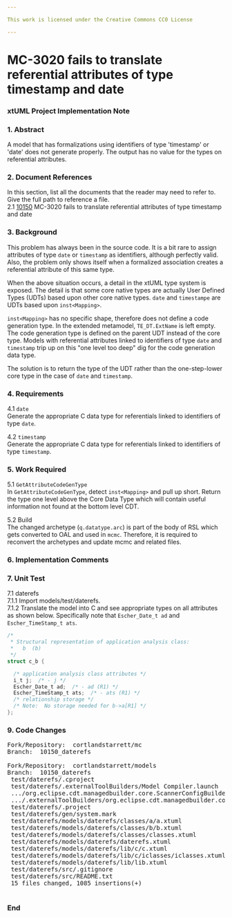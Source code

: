 ```yaml
---

This work is licensed under the Creative Commons CC0 License

---
```


# MC-3020 fails to translate referential attributes of type timestamp and date  
### xtUML Project Implementation Note

### 1. Abstract

A model that has formalizations using identifiers of type 'timestamp'
or 'date' does not generate properly.  The output has no value for the
types on referential attributes.

### 2. Document References

In this section, list all the documents that the reader may need to refer to.
Give the full path to reference a file.  
<a id="2.1"></a>2.1 [10150](https://support.onefact.net/issues/10150) MC-3020 fails to translate referential attributes of type timestamp and date  

### 3. Background

This problem has always been in the source code.  It is a bit rare to assign
attributes of type `date` or `timestamp` as identifiers, although perfectly
valid.  Also, the problem only shows itself when a formalized association
creates a referential attribute of this same type.

When the above situation occurs, a detail in the xtUML type system is exposed.
The detail is that some core native types are actually User Defined Types
(UDTs) based upon other core native types.  `date` and `timestampe` are UDTs
based upon `inst<Mapping>`.

`inst<Mapping>` has no specific shape, therefore does not define a code
generation type.  In the extended metamodel, `TE_DT.ExtName` is left empty.
The code generation type is defined on the parent UDT instead of the core
type.  Models with referential attributes linked to identifiers of type
`date` and `timestamp` trip up on this "one level too deep" dig for the
code generation data type.

The solution is to return the type of the UDT rather than the one-step-lower
core type in the case of `date` and `timestamp`.

### 4. Requirements

4.1 `date`  
Generate the appropriate C data type for referentials linked to identifiers
of type `date`.  

4.2 `timestamp`  
Generate the appropriate C data type for referentials linked to identifiers
of type `timestamp`.  

### 5. Work Required

5.1 `GetAttributeCodeGenType`  
In `GetAttributeCodeGenType`, detect `inst<Mapping>` and pull up short.
Return the type one level above the Core Data Type which will contain
useful information not found at the bottom level CDT.

5.2 Build  
The changed archetype (`q.datatype.arc`) is part of the body of RSL which
gets converted to OAL and used in `mcmc`.  Therefore, it is required to
reconvert the archetypes and update mcmc and related files.

### 6. Implementation Comments

### 7. Unit Test

7.1 daterefs  
7.1.1 Import models/test/daterefs.  
7.1.2 Translate the model into C and see appropriate types on all attributes
as shown below.  Specifically note that `Escher_Date_t ad` and
`Escher_TimeStamp_t ats`.  
```C
/*
 * Structural representation of application analysis class:
 *   b  (b)
 */
struct c_b {

  /* application analysis class attributes */
  i_t j;  /* - j */
  Escher_Date_t ad;  /* - ad (R1) */
  Escher_TimeStamp_t ats;  /* - ats (R1) */
  /* relationship storage */
  /* Note:  No storage needed for b->a[R1] */
};
```

### 9. Code Changes

<pre>
Fork/Repository:  cortlandstarrett/mc
Branch:  10150_daterefs

Fork/Repository:  cortlandstarrett/models
Branch:  10150_daterefs
 test/daterefs/.cproject                                                                  | 120 +++++++++++++++++
 test/daterefs/.externalToolBuilders/Model Compiler.launch                                |  15 +++
 .../org.eclipse.cdt.managedbuilder.core.ScannerConfigBuilder.launch                      |   7 +
 .../.externalToolBuilders/org.eclipse.cdt.managedbuilder.core.genmakebuilder.launch      |   7 +
 test/daterefs/.project                                                                   |  52 ++++++++
 test/daterefs/gen/system.mark                                                            |   2 +
 test/daterefs/models/daterefs/classes/a/a.xtuml                                          | 114 +++++++++++++++++
 test/daterefs/models/daterefs/classes/b/b.xtuml                                          | 147 +++++++++++++++++++++
 test/daterefs/models/daterefs/classes/classes.xtuml                                      | 299 +++++++++++++++++++++++++++++++++++++++++++
 test/daterefs/models/daterefs/daterefs.xtuml                                             |  80 ++++++++++++
 test/daterefs/models/daterefs/lib/c/c.xtuml                                              | 100 +++++++++++++++
 test/daterefs/models/daterefs/lib/c/iclasses/iclasses.xtuml                              |  68 ++++++++++
 test/daterefs/models/daterefs/lib/lib.xtuml                                              |  70 ++++++++++
 test/daterefs/src/.gitignore                                                             |   3 +
 test/daterefs/src/README.txt                                                             |   1 +
 15 files changed, 1085 insertions(+)

</pre>

### End

